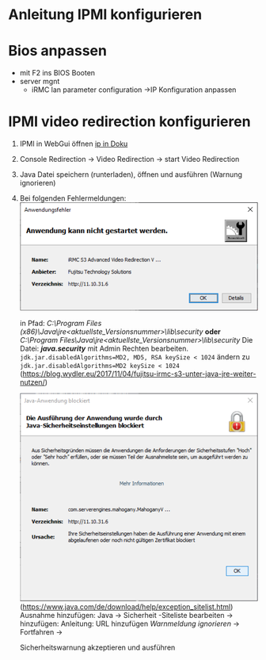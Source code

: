 # Anleitung IPMI konfigurieren

# Bios anpassen
- mit F2 ins BIOS Booten
- server mgnt
  - iRMC lan parameter configuration ->IP Konfiguration anpassen


# IPMI video redirection konfigurieren
1. IPMI in WebGui öffnen [ip in Doku](/Dokumentation/Übersicht.md)
1. Console Redirection -> Video Redirection -> start Video Redirection
1. Java Datei speichern (runterladen), öffnen und ausführen (Warnung ignorieren)

1. Bei folgenden Fehlermeldungen:
   ![Anwendungsfehler](/Bilder/ipme/Anwendungsfehler.png)

    in Pfad:  _C:\Program Files (x86)\Java\jre<aktuellste_Versionsnummer>\lib\security_ __oder__ _C:\Program Files\Java\jre<aktuellste_Versionsnummer>\lib\security_
    Die Datei: ___java.security___ mit Admin Rechten bearbeiten.
    `jdk.jar.disabledAlgorithms=MD2, MD5, RSA keySize < 1024`
    ändern zu `jdk.jar.disabledAlgorithms=MD2 keySize < 1024`
(https://blog.wydler.eu/2017/11/04/fujitsu-irmc-s3-unter-java-jre-weiter-nutzen/)

    ![Java-Anwendung blockiert](/Bilder/ipme/Java-Anwendung-blockiert.png)
(https://www.java.com/de/download/help/exception_sitelist.html)
  Ausnahme hinzufügen:
    Java -> Sicherheit -Siteliste bearbeiten -> hinzufügen:
    Anleitung:
    URL hinzufügen _Warnmeldung ignorieren_ -> Fortfahren ->

    Sicherheitswarnung akzeptieren und ausführen
